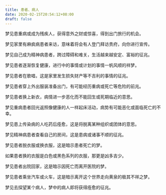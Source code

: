 ```yaml
---
title: 患者、病人
date: 2020-02-15T20:54:12+08:00
draft: false
---
```


梦见患重病或成为残疾人，获得意外之财或惊喜，得到出门旅行的机会。

梦见家里有麻疯病患者来访，意味着将会有人登门拜访贵府，向你进行宣传。

梦见自己成为精神病患者，跨过障碍和难关，生活越来越安定、富裕的征兆。

梦见患者逐渐恢复健康，进行中的事情或计划的事情一帆风顺的祥梦。

梦见患者在歌唱，这是家里发生损失财产等不吉利的事情的征兆。

梦见患者穿上外出服装准备出门，有可能经历重病或死亡等危险的前兆。

梦见患者换上新衣，病情进一步恶化而不能回生或死期临近的意思。

梦见重病患者回光返照像健康的人一样起床活动，病势有可能恶化或面临死亡的不幸。

梦见患上传染病的人吃药后痊愈，这是将脱离某种组织或团体的意思。

梦见精神病患者查看自己的房间，这是患病或诸事不顺的征兆。

梦见患者脱衣服或换衣服，这是暗示患者死亡的梦。

如果患者换的衣服是白色或黑色系列的衣服，那更是凶多吉少。

梦见患者出院回家，这是暗示因死亡而离开医院的梦。

梦见患者乘坐汽车或火车，这是暗示离开这个世界走向黄泉的极其不祥之梦。

梦见去探望某个病人，梦中的病人即将获得痊愈的征兆。